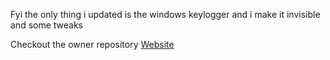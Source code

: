 Fyi the only thing i updated is the windows keylogger and i make it invisible and some tweaks

Checkout the owner repository [Website](https://github.com/GiacomoLaw/Keylogger)
